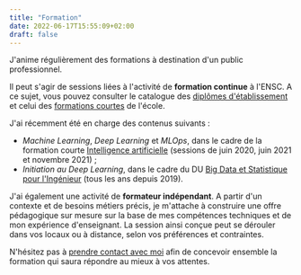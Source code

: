 ```yaml
---
title: "Formation"
date: 2022-06-17T15:55:09+02:00
draft: false
---
```


J'anime régulièrement des formations à destination d'un public professionnel.

Il peut s'agir de sessions liées à l'activité de **formation continue** à l'ENSC. A ce sujet, vous pouvez consulter le catalogue des [diplômes d'établissement](https://ensc.bordeaux-inp.fr/fr/autres-diplomes-ensc) et celui des [formations courtes](https://ensc.bordeaux-inp.fr/fr/les-formations-courtes-lensc) de l'école.

J'ai récemment été en charge des contenus suivants :

- _Machine Learning_, _Deep Learning_ et _MLOps_, dans le cadre de la formation courte [Intelligence artificielle](https://ensc.bordeaux-inp.fr/fr/formation-courte-intelligence-artificielle) (sessions de juin 2020, juin 2021 et novembre 2021) ;
- _Initiation au Deep Learning_, dans le cadre du DU [Big Data et Statistique pour l'Ingénieur](https://ensc.bordeaux-inp.fr/fr/du-big-data-et-statistique-pour-lingenieur) (tous les ans depuis 2019).

J'ai également une activité de **formateur indépendant**. A partir d'un contexte et de besoins métiers précis, je m'attache à construire une offre pédagogique sur mesure sur la base de mes compétences techniques et de mon expérience d'enseignant. La session ainsi conçue peut se dérouler dans vos locaux ou à distance, selon vos préférences et contraintes.

N'hésitez pas à [prendre contact avec moi](mailto:bpesquet%20[at]%20gmail%20[dot]%20com?subject=Projet%20de%20formation) afin de concevoir ensemble la formation qui saura répondre au mieux à vos attentes.
